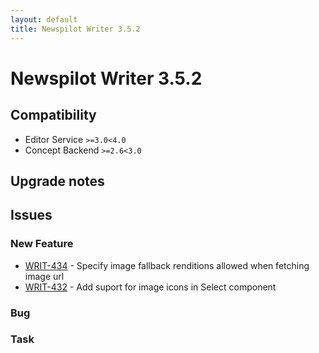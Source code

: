 ```yaml
---
layout: default
title: Newspilot Writer 3.5.2
---
```

<div class="jumbotron">
    <h1>Newspilot Writer 3.5.2</h1>    
    <h2>Compatibility</h2>
    <ul>
        <li>Editor Service <code>&gt;=3.0</code><code>&lt;4.0</code></li>
        <li>Concept Backend <code>&gt;=2.6</code><code>&lt;3.0</code></li>
    </ul>
</div>




## Upgrade notes  
             



## Issues  


### New Feature 

 * [WRIT-434](https://jira.infomaker.se/browse/WRIT-434) - Specify image fallback renditions allowed when fetching image url 
 * [WRIT-432](https://jira.infomaker.se/browse/WRIT-432) - Add suport for image icons in Select component 


### Bug 



### Task 



